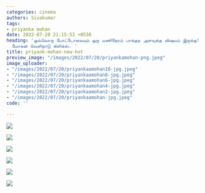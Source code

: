 ```yaml
---
categories: cinema
authors: Sivakumar
tags:
- priyanka mohan
date: 2022-07-20 21:15:53 +0530
heading: 'ஒவ்வொரு போட்டோவையும் ஒரு மணிநேரம் பாக்குற அளவுக்கு விஷயம் இருக்கு! பிரியங்கா
  மோகன் வெளிநாடு கிளிக்ஸ். '
title: priyank-mohan-new-hot
preview_image: "/images/2022/07/20/priyankamohan-png.jpeg"
image_uploader:
- "/images/2022/07/20/priyankaamohan10-jpg.jpeg"
- "/images/2022/07/20/priyankaamohan8-jpg.jpeg"
- "/images/2022/07/20/priyankaamohan6-jpg.jpeg"
- "/images/2022/07/20/priyankaamohan4-jpg.jpeg"
- "/images/2022/07/20/priyankaamohan2-jpg.jpeg"
- "/images/2022/07/20/priyankaamohan-jpg.jpeg"
code: ''

---
```

![](/images/2022/07/20/priyankaamohan8-jpg.jpeg)

![](/images/2022/07/20/priyankaamohan4-jpg.jpeg)

![](/images/2022/07/20/priyankaamohan6-jpg.jpeg)

![](/images/2022/07/20/priyankaamohan2-jpg.jpeg)

![](/images/2022/07/20/priyankaamohan-jpg.jpeg)

![](/images/2022/07/20/priyankaamohan10-jpg.jpeg)